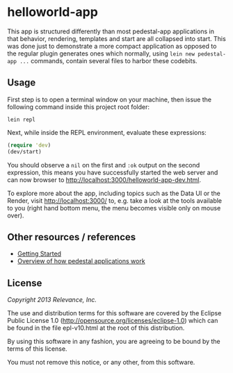 # helloworld-app

This app is structured differently than most pedestal-app applications in that
behavior, rendering, templates and start are all collapsed into start. This was
done just to demonstrate a more compact application as opposed to the regular
plugin generates ones which normally, using `lein new pedestal-app ...` commands,
contain several files to harbor these codebits.

## Usage

First step is to open a terminal window on your machine, then issue the
following command inside this project root folder:

```
lein repl
```

Next, while inside the REPL environment, evaluate these expressions:

```clojure
(require 'dev)
(dev/start)
```

You should observe a `nil` on the first and `:ok` output on the second expression,
this means you have successfully started the web server and can now browser to
<http://localhost:3000/helloworld-app-dev.html>.

To explore more about the app, including topics such as the Data UI or the Render,
visit <http://localhost:3000/> to, e.g. take a look at the tools available to you
(right hand bottom menu, the menu becomes visible only on mouse over).

## Other resources / references

* [Getting Started](https://github.com/pedestal/pedestal/tree/master/app#usage)
* [Overview of how pedestal applications work](http://pedestal.io/documentation/application-overview/)

## License

*Copyright 2013 Relevance, Inc.*

The use and distribution terms for this software are covered by the
Eclipse Public License 1.0 (http://opensource.org/licenses/eclipse-1.0)
which can be found in the file epl-v10.html at the root of this distribution.

By using this software in any fashion, you are agreeing to be bound by
the terms of this license.

You must not remove this notice, or any other, from this software.